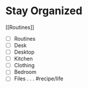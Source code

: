 # Stay Organized
[[Routines]]
- [ ] Routines
- [ ] Desk
- [ ] Desktop
- [ ] Kitchen
- [ ] Clothing
- [ ] Bedroom
- [ ] Files
.
.
.
#recipe/life